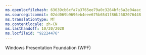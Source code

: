 ```yaml
---
ms.openlocfilehash: 63639cb6cfa7a3765ee79a0c3264bfc6a2e04aac
ms.sourcegitcommit: 02dd069b9696eb4eee675b6541f86b2602076448
ms.translationtype: MT
ms.contentlocale: zh-CN
ms.lasthandoff: 10/20/2020
ms.locfileid: "92224476"
---
```

Windows Presentation Foundation (WPF)